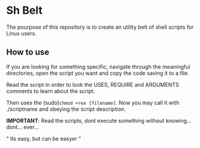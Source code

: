 # Sh Belt

The pourpose of this repository is to create an utility belt of shell scripts for Linux users.

## How to use
If you are looking for something specific, navigate through the meaningful directories,
open the script you want and copy the code saving it to a file.

Read the script in order to look the USES, REQUIRE and ARGUMENTS comments to learn about the script.

Then uses the (sudo)`chmod +rwx [filename]`. Now you may call it with ./scriptname and obeying the script description.


__IMPORTANT__: Read the scripts, dont execute something without knowing... dont... ever...


" Its easy, but can be easyer "
